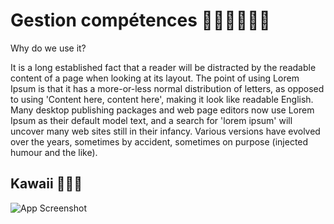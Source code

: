 # Gestion compétences :icecream::rice_ball::icecream::rice::rice_cracker::icecream:


Why do we use it?

It is a long established fact that a reader will be distracted by the readable content of a page when looking at its layout. The point of using Lorem Ipsum is that it has a more-or-less normal distribution of letters, as opposed to using 'Content here, content here', making it look like readable English. Many desktop publishing packages and web page editors now use Lorem Ipsum as their default model text, and a search for 'lorem ipsum' will uncover many web sites still in their infancy. Various versions have evolved over the years, sometimes by accident, sometimes on purpose (injected humour and the like).


## Kawaii  :icecream::peach::icecream:

![App Screenshot](https://pm1.narvii.com/6562/d36e6488ea1a2ea2b65356f261db5d9fe1925cc5_00.jpg)
